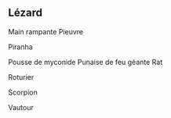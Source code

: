 ## Lézard


Main rampante
Pieuvre

Piranha

Pousse de myconide
Punaise de feu géante
Rat

Roturier

Scorpion

Vautour
